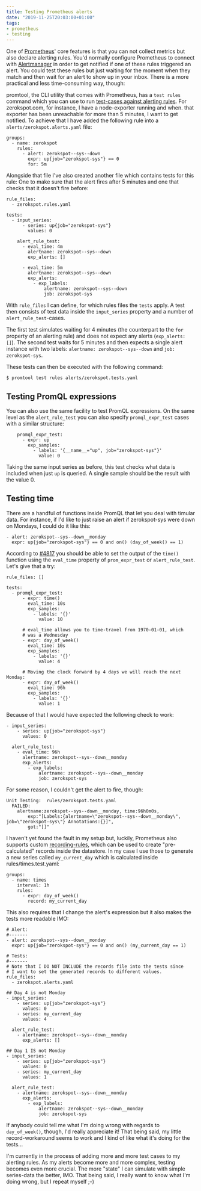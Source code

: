 ```yaml
---
title: Testing Prometheus alerts
date: "2019-11-25T20:03:00+01:00"
tags:
- prometheus
- testing
---
```


One of [Prometheus][p]' core features is that you can not collect metrics but also declare alerting rules. You'd normally configure Prometheus to connect with [Alertmanager][a] in order to get notified if one of these rules triggered an alert. You could test these rules but just waiting for the moment when they match and then wait for an alert to show up in your inbox. There is a more practical and less time-consuming way, though:

promtool, the CLI utility that comes with Prometheus, has a `test rules` command which you can use to run [test-cases against alerting rules][d]. For zerokspot.com, for instance, I have a node-exporter running and when. that exporter has been unreachable for more than 5 minutes, I want to get notified. To achieve that I have added the following rule into a `alerts/zerokspot.alerts.yaml` file:

```
groups:
  - name: zerokspot
    rules:
      - alert: zerokspot--sys--down
        expr: up{job="zerokspot-sys"} == 0
        for: 5m
```

Alongside that file I've also created another file which contains tests for this rule: One to make sure that the alert fires after 5 minutes and one that checks that it doesn't fire before:

```
rule_files:
  - zerokspot.rules.yaml

tests:
  - input_series:
      - series: up{job="zerokspot-sys"}
        values: 0

    alert_rule_test:
      - eval_time: 4m
        alertname: zerokspot--sys--down
        exp_alerts: []

      - eval_time: 5m
        alertname: zerokspot--sys--down
        exp_alerts:
          - exp_labels:
              alertname: zerokspot--sys--down
              job: zerokspot-sys
```

With `rule_files` I can define, for which rules files the `tests` apply. A test then consists of test data inside the `input_series` property and a number of `alert_rule_test`-cases. 

The first test simulates waiting for 4 minutes (the counterpart to the `for` property of an alerting rule) and does not expect any alerts (`exp_alerts: []`). The second test waits for 5 minutes and then expects a single alert instance with two labels: `alertname: zerokspot--sys--down` and `job: zerokspot-sys`.

These tests can then be executed with the following command:

```
$ promtool test rules alerts/zerokspot.tests.yaml
```


## Testing PromQL expressions

You can also use the same facility to test PromQL expressions. On the same level as the `alert_rule_test` you can also specify `promql_expr_test` cases with a similar structure:

```
    promql_expr_test:
      - expr: up
        exp_samples:
          - labels: '{__name__="up", job="zerokspot-sys"}'
            value: 0
```

Taking the same input series as before, this test checks what data is included when just `up` is queried. A single sample should be the result with the value 0.


## Testing time

There are a handful of functions inside PromQL that let you deal with timular data. For instance, if I'd like to just raise an alert if zerokspot-sys were down on Mondays, I could do it like this:

```
- alert: zerokspot--sys--down__monday
  expr: up{job="zerokspot-sys"} == 0 and on() (day_of_week() == 1)
```

According to [#4817](https://github.com/prometheus/prometheus/issues/4817) you should be able to set the output of the `time()` function using the `eval_time` property of `prom_expr_test` or `alert_rule_test`. Let's give that a try:

```
rule_files: []

tests:
  - promql_expr_test:
      - expr: time()
        eval_time: 10s
        exp_samples:
          - labels: '{}'
            value: 10
      
      # eval_time allows you to time-travel from 1970-01-01, which 
      # was a Wednesday
      - expr: day_of_week()
        eval_time: 10s
        exp_samples:
          - labels: '{}'
            value: 4
      
      # Moving the clock forward by 4 days we will reach the next Monday:
      - expr: day_of_week()
        eval_time: 96h
        exp_samples:
          - labels: '{}'
            value: 1
```

Because of that I would have expected the following check to work:

```
- input_series:
    - series: up{job="zerokspot-sys"}
      values: 0

  alert_rule_test:
    - eval_time: 96h
      alertname: zerokspot--sys--down__monday
      exp_alerts:
        - exp_labels:
            alertname: zerokspot--sys--down__monday
            job: zerokspot-sys
```

For some reason, I couldn't get the alert to fire, though:

```
Unit Testing:  rules/zerokspot.tests.yaml
  FAILED:
    alertname:zerokspot--sys--down__monday, time:96h0m0s,
        exp:"[Labels:{alertname=\"zerokspot--sys--down__monday\", job=\"zerokspot-sys\"} Annotations:{}]",
        got:"[]"
```

I haven't yet found the fault in my setup but, luckily, Prometheus also supports custom [recording-rules][r], which can be used to create "pre-calculated" records inside the datastore. In my case I use those to generate a new series called `my_current_day` which is calculated inside rules/times.test.yaml:

```
groups:
  - name: times
    interval: 1h
    rules:
      - expr: day_of_week()
        record: my_current_day
```

This also requires that I change the alert's expression but it also makes the tests more readable IMO:

```
# Alert:
#-------
- alert: zerokspot--sys--down__monday
  expr: up{job="zerokspot-sys"} == 0 and on() (my_current_day == 1)

# Tests:
#-------
# Note that I DO NOT INCLUDE the records file into the tests since
# I want to set the generated records to different values.
rule_files:
  - zerokspot.alerts.yaml
  
## Day 4 is not Monday
- input_series:
    - series: up{job="zerokspot-sys"}
      values: 0
    - series: my_current_day
      values: 4

  alert_rule_test:
    - alertname: zerokspot--sys--down__monday
      exp_alerts: []

## Day 1 IS not Monday
- input_series:
    - series: up{job="zerokspot-sys"}
      values: 0
    - series: my_current_day
      values: 1

  alert_rule_test:
    - alertname: zerokspot--sys--down__monday
      exp_alerts:
        - exp_labels:
            alertname: zerokspot--sys--down__monday
            job: zerokspot-sys

```

If anybody could tell me what I'm doing wrong with regards to `day_of_week()`, though, I'd really appreciate it! That being said, my little record-workaround seems to work and I kind of like what it's doing for the tests...

I'm currently in the process of adding more and more test cases to my alerting rules. As my alerts become more and more complex, testing becomes even more crucial. The more "state" I can simulate with simple series-data the better, IMO. That being said, I really want to know what I'm doing wrong, but I repeat myself ;-)

[d]: https://prometheus.io/docs/prometheus/latest/configuration/unit_testing_rules/
[p]: https://prometheus.io
[a]: https://prometheus.io/docs/alerting/alertmanager/
[r]: https://www.prometheus.io/docs/prometheus/latest/configuration/recording_rules/
